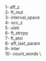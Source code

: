 1- aff_z \
2- ft_mul \
3- interval_space \
4- occ_z \
5- ulstr \
6- ft_strcpy \
7- ft_atoi \
8- aff_last_param \
9- inter \
10- count_words \

